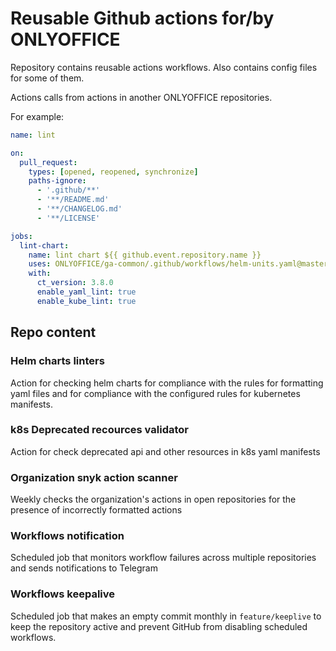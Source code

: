 # Reusable Github actions for/by ONLYOFFICE

Repository contains reusable actions workflows. Also contains config files for some of them. 

Actions calls from actions in another ONLYOFFICE repositories. 

For example:

```yaml
name: lint

on:
  pull_request:
    types: [opened, reopened, synchronize]
    paths-ignore:
      - '.github/**'
      - '**/README.md'
      - '**/CHANGELOG.md'
      - '**/LICENSE'

jobs:
  lint-chart:           
    name: lint chart ${{ github.event.repository.name }}
    uses: ONLYOFFICE/ga-common/.github/workflows/helm-units.yaml@master
    with: 
      ct_version: 3.8.0
      enable_yaml_lint: true
      enable_kube_lint: true
```  

## Repo content 

### Helm charts linters

Action for checking helm charts for compliance with the rules for formatting yaml files and for compliance with the configured rules for kubernetes manifests.

### k8s Deprecated recources validator

Action for check deprecated api and other resources in k8s yaml manifests

### Organization snyk action scanner

Weekly checks the organization's actions in open repositories for the presence of incorrectly formatted actions

### Workflows notification

Scheduled job that monitors workflow failures across multiple repositories and sends notifications to Telegram

### Workflows keepalive

Scheduled job that makes an empty commit monthly in `feature/keeplive` to keep the repository active and prevent GitHub from disabling scheduled workflows.

